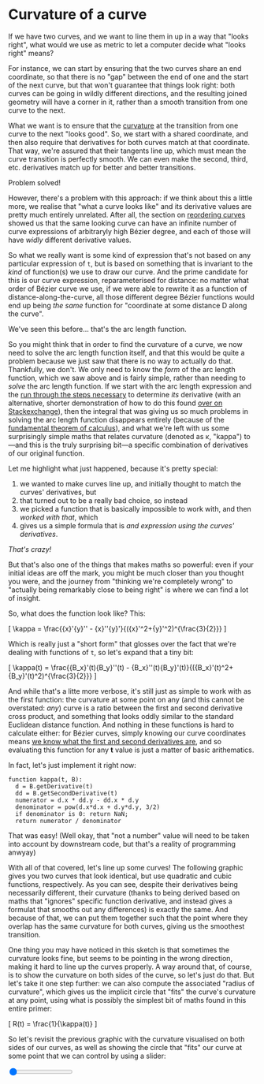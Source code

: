 # Curvature of a curve

If we have two curves, and we want to line them in up in a way that "looks right", what would we use as metric to let a computer decide what "looks right" means?

For instance, we can start by ensuring that the two curves share an end coordinate, so that there is no "gap" between the end of one and the start of the next curve, but that won't guarantee that things look right: both curves can be going in wildly different directions, and the resulting joined geometry will have a corner in it, rather than a smooth transition from one curve to the next.

What we want is to ensure that the [curvature](https://en.wikipedia.org/wiki/Curvature) at the transition from one curve to the next "looks good". So, we start with a shared coordinate, and then also require that  derivatives for both curves match at that coordinate. That way, we're assured that their tangents line up, which must mean the curve transition is perfectly smooth. We can even make the second, third, etc. derivatives match up for better and better transitions.

Problem solved!

However, there's a problem with this approach: if we think about this a little more, we realise that "what a curve looks like" and its derivative values are pretty much entirely unrelated. After all, the section on [reordering curves](#reordering) showed us that the same looking curve can have an infinite number of curve expressions of arbitraryly high Bézier degree, and each of those will have _widly_ different derivative values.

So what we really want is some kind of expression that's not based on any particular expression of `t`, but is based on something that is invariant to the _kind_ of function(s) we use to draw our curve. And the prime candidate for this is our curve expression, reparameterised for distance: no matter what order of Bézier curve we use, if we were able to rewrite it as a function of distance-along-the-curve, all those different degree Bézier functions would end up being _the same_ function for "coordinate at some distance D along the curve".

We've seen this before... that's the arc length function.

So you might think that in order to find the curvature of a curve, we now need to solve the arc length function itself, and that this would be quite a problem because we just saw that there is no way to actually do that. Thankfully, we don't. We only need to know the _form_ of the arc length function, which we saw above and is fairly simple, rather than needing to _solve_ the arc length function. If we start with the arc length expression and the [run through the steps necessary](http://mathworld.wolfram.com/Curvature.html) to determine _its_ derivative (with an alternative, shorter demonstration of how to do this found [over on Stackexchange](https://math.stackexchange.com/a/275324/71940)), then the integral that was giving us so much problems in solving the arc length function disappears entirely (because of the [fundamental theorem of calculus](https://en.wikipedia.org/wiki/Fundamental_theorem_of_calculus)), and what we're left with us some surprisingly simple maths that relates curvature (denoted as κ, "kappa") to—and this is the truly surprising bit—a specific combination of derivatives of our original function.

Let me highlight what just happened, because it's pretty special:

1. we wanted to make curves line up, and initially thought to match the curves' derivatives, but
2. that turned out to be a really bad choice, so instead
3. we picked a function that is basically impossible to work with, and then _worked with that_, which
4. gives us a simple formula that is _and expression using the curves' derivatives_.

*That's crazy!*

But that's also one of the things that  makes maths so powerful: even if your initial ideas are off the mark, you might be much closer than you thought you were, and the journey from "thinking we're completely wrong" to "actually being remarkably close to being right" is where we can find a lot of insight.

So, what does the function look like? This:

\[
  \kappa = \frac{{x}'{y}'' - {x}''{y}'}{({x}'^2+{y}'^2)^{\frac{3}{2}}}
\]

Which is really just a "short form" that glosses over the fact that we're dealing with functions of `t`, so let's expand that a tiny bit:

\[
  \kappa(t) = \frac{{B_x}'(t){B_y}''(t) - {B_x}''(t){B_y}'(t)}{({B_x}'(t)^2+{B_y}'(t)^2)^{\frac{3}{2}}}
\]

And while that's a litte more verbose, it's still just as simple to work with as the first function: the curvature at some point on any (and this cannot be overstated: _any_) curve is a ratio between the first and second derivative cross product, and something that looks oddly similar to the standard Euclidean distance function. And nothing in these functions is hard to calculate either: for Bézier curves, simply knowing our curve coordinates means [we know what the first and second derivatives are](#derivatives), and so evaluating this function for any **t** value is just a matter of basic arithematics.

In fact, let's just implement it right now:

```
function kappa(t, B):
  d = B.getDerivative(t)
  dd = B.getSecondDerivative(t)
  numerator = d.x * dd.y - dd.x * d.y
  denominator = pow(d.x*d.x + d.y*d.y, 3/2)
  if denominator is 0: return NaN;
  return numerator / denominator
```

That was easy! (Well okay, that "not a number" value will need to be taken into account by downstream code, but that's a reality of programming anwyay)

With all of that covered, let's line up some curves! The following graphic gives you two curves that look identical, but use quadratic and cubic functions, respectively. As you can see, despite their derivatives being necessarily different, their curvature (thanks to being derived based on maths that "ignores" specific function derivative, and instead gives a formulat that smooths out any differences) is exactly the same. And because of that, we can put them together such that the point where they overlap has the same curvature for both curves, giving us the smoothest transition.

<graphics-element title="Matching curvatures for a quadratic and cubic Bézier curve" width="825" src="./curvature.js"></graphics-element>

One thing you may have noticed in this sketch is that sometimes the curvature looks fine, but seems to be pointing in the wrong direction, making it hard to line up the curves properly. A way around that, of course, is to show the curvature on both sides of the curve, so let's just do that. But let's take it one step further: we can also compute the associated "radius of curvature", which gives us the implicit circle that "fits" the curve's curvature at any point, using what is possibly the simplest bit of maths found in this entire primer:

\[
  R(t) = \frac{1}{\kappa(t)}
\]

So let's revisit the previous graphic with the curvature visualised on both sides of our curves, as well as showing the circle that "fits" our curve at some point that we can control by using a slider:

<graphics-element title="(Easier) curvature matching for a quadratic and cubic Bézier curve" width="825" src="./curvature.js" data-omni="true">
  <input type="range" min="0" max="2" step="0.0005" value="0" class="slide-control">
</graphics-element>

